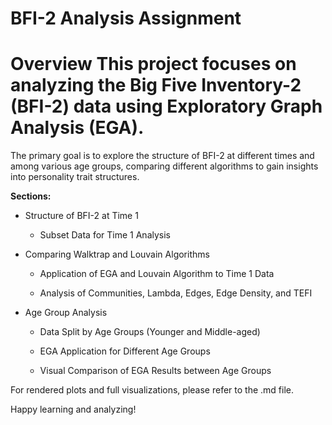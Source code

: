 # BFI-2 Analysis Assignment

# Overview This project focuses on analyzing the Big Five Inventory-2 (BFI-2) data using Exploratory Graph Analysis (EGA).
The primary goal is to explore the structure of BFI-2 at different times and among various age groups, comparing different algorithms to gain insights into personality trait structures.

**Sections:**

-   Structure of BFI-2 at Time 1

    -   Subset Data for Time 1 Analysis

-   Comparing Walktrap and Louvain Algorithms

    -   Application of EGA and Louvain Algorithm to Time 1 Data

    -   Analysis of Communities, Lambda, Edges, Edge Density, and TEFI

-   Age Group Analysis

    -   Data Split by Age Groups (Younger and Middle-aged)

    -   EGA Application for Different Age Groups

    -   Visual Comparison of EGA Results between Age Groups

For rendered plots and full visualizations, please refer to the .md file.

Happy learning and analyzing!